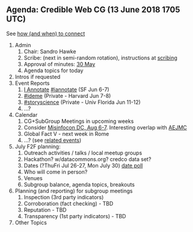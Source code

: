 ## Agenda: Credible Web CG (13 June 2018 1705 UTC)

See [how (and when) to connect](../how-to-connect.md)

1. Admin
    1. Chair: Sandro Hawke
    1. Scribe: (next in semi-random rotation), instructions at [scribing](../scribing.html)
    1. Approval of minutes: [30 May](../minutes/20180530.html)
    1. Agenda topics for today
1. Intros if requested
1. Event Reports
    1. [I Annotate](http://iannotate.org/) [#iannotate](https://twitter.com/hashtag/iannotate?src=hash) (SF Jun 6-7)
    1. [#ideme](https://twitter.com/hashtag/IDEME?src=hash) (Private - Harvard Jun 7-8)
    1. [#storyscience](https://twitter.com/hashtag/storyscience?src=hash) (Private - Univ Florida Jun 11-12)
    1. ...?
1. Calendar
    1. CG+SubGroup Meetings in upcoming weeks
    1. Consider [Misinfocon DC, Aug 6-7](https://www.eventbrite.com/e/misinfocon-dc-a-policy-summit-on-misinformation-registration-46774656256).  Interesting overlap with [AEJMC](http://aejmc.org/events/dc18/)
    1. Global Fact V - next week in Rome
    1. ...?   (see [related events](https://calendar.google.com/calendar/embed?src=certifiedcontentcoalition.org_9cd49bitubv0sicvpt6gvf9km0%40group.calendar.google.com))
1. July F2F planning: 
    1. Outreach activities / talks / local meetup groups
    1. Hackathon?    w/datacommons.org?  credco data set?
    1. Dates (?ThuFri Jul 26-27, Mon July 30) [date poll](https://doodle.com/poll/qudimieecq8kapdn)
    1. Who will come in person?
    1. Venues
    1. Subgroup balance, agenda topics, breakouts
1. Planning (and reporting) for subgroup meetings
    1. Inspection (3rd party indicators)
    2. Corroboration (fact checking) - TBD
    3. Reputation - TBD
    4. Transparency (1st party indicators) - TBD
1. Other Topics
